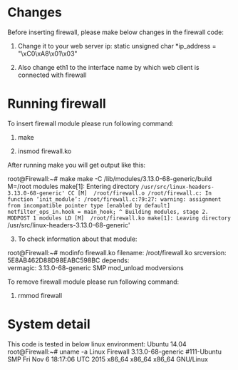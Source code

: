 Changes
=========
Before inserting firewall, please make below changes in the firewall code:

1. Change it to your web server ip: 
   static unsigned char *ip_address = "\xC0\xA8\x01\x03"
   
2. Also change eth1 to the interface name by which web client is connected with firewall

Running firewall
==================
To insert firewall module please run following command: 

1. make  

2. insmod firewall.ko

After running make you will get output like this:

root@Firewall:~# make
make -C /lib/modules/3.13.0-68-generic/build M=/root modules
make[1]: Entering directory `/usr/src/linux-headers-3.13.0-68-generic'
 CC [M]  /root/firewall.o
/root/firewall.c: In function ‘init_module’:
/root/firewall.c:79:27: warning: assignment from incompatible pointer type [enabled by default]
    netfilter_ops_in.hook = main_hook;
                          ^
 Building modules, stage 2.
 MODPOST 1 modules
 LD [M]  /root/firewall.ko
make[1]: Leaving directory `/usr/src/linux-headers-3.13.0-68-generic'

3. To check information about that module:

root@Firewall:~# modinfo firewall.ko
filename:       /root/firewall.ko
srcversion:     5E8AB462D88D98EABC598BC
depends:        
vermagic:       3.13.0-68-generic SMP mod_unload modversions 

To remove firewall module please run following command:

1. rmmod firewall

System detail
===============
This code is tested in below linux environment:
Ubuntu 14.04
root@Firewall:~# uname -a
Linux Firewall 3.13.0-68-generic #111-Ubuntu SMP Fri Nov 6 18:17:06 UTC 2015 x86_64 x86_64 x86_64 GNU/Linux

